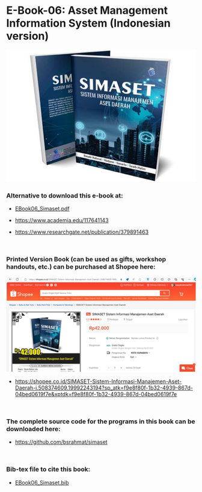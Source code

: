 # E-Book-06: Asset Management Information System (Indonesian version)

<p align="center">
  <img src="https://github.com/bsrahmat/ebook-06/blob/main/SIMASET.jpg" alt="" class="img-responsive" width="700">
</p>

### Alternative to download this e-book at:

- <a href="https://github.com/bsrahmat/ebook-06/blob/main/EBook06_Simaset.pdf" target="_blank">EBook06_Simaset.pdf</a>

- <a href="https://www.academia.edu/117641143" target="_blank">https://www.academia.edu/117641143</a>

- <a href="https://www.researchgate.net/publication/379891463" target="_blank">https://www.researchgate.net/publication/379891463</a>

<br>

### Printed Version Book (can be used as gifts, workshop handouts, etc.) can be purchased at Shopee here:

<p align="center">
<a href="https://shopee.co.id/SIMASET-Sistem-Informasi-Manajemen-Aset-Daerah-i.508374609.19992243194?sp_atk=f9e8f80f-1b32-4939-867d-04bed0619f7e&xptdk=f9e8f80f-1b32-4939-867d-04bed0619f7e" target="_blank"><img src="https://github.com/bsrahmat/ebook-06/blob/main/shopee_book06.jpg" alt="" class="img-responsive" width="700">
</a>
</p>

- <a href="https://shopee.co.id/SIMASET-Sistem-Informasi-Manajemen-Aset-Daerah-i.508374609.19992243194?sp_atk=f9e8f80f-1b32-4939-867d-04bed0619f7e&xptdk=f9e8f80f-1b32-4939-867d-04bed0619f7e" target="_blank">https://shopee.co.id/SIMASET-Sistem-Informasi-Manajemen-Aset-Daerah-i.508374609.19992243194?sp_atk=f9e8f80f-1b32-4939-867d-04bed0619f7e&xptdk=f9e8f80f-1b32-4939-867d-04bed0619f7e</a>

<br>

### The complete source code for the programs in this book can be downloaded here:

- <a href="https://github.com/bsrahmat/simaset" target="_blank">https://github.com/bsrahmat/simaset</a>

<br>

### Bib-tex file to cite this book:

- <a href="https://github.com/bsrahmat/ebook-06/blob/main/EBook06_Simaset.bib" target="_blank">EBook06_Simaset.bib</a>

<br>

